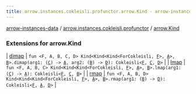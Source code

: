 ```yaml
---
title: arrow.instances.cokleisli.profunctor.arrow.Kind - arrow-instances-data
---
```


[arrow-instances-data](../../index.html) / [arrow.instances.cokleisli.profunctor](../index.html) / [arrow.Kind](./index.html)

### Extensions for arrow.Kind

| [dimap](dimap.html) | `fun <F, A, B, C, D> Kind<Kind<Kind<ForCokleisli, `[`F`](dimap.html#F)`>, `[`A`](dimap.html#A)`>, `[`B`](dimap.html#B)`>.dimap(arg1: (`[`C`](dimap.html#C)`) -> `[`A`](dimap.html#A)`, arg2: (`[`B`](dimap.html#B)`) -> `[`D`](dimap.html#D)`): Cokleisli<`[`F`](dimap.html#F)`, `[`C`](dimap.html#C)`, `[`D`](dimap.html#D)`>` |
| [lmap](lmap.html) | `fun <F, A, B, C> Kind<Kind<Kind<ForCokleisli, `[`F`](lmap.html#F)`>, `[`A`](lmap.html#A)`>, `[`B`](lmap.html#B)`>.lmap(arg1: (`[`C`](lmap.html#C)`) -> `[`A`](lmap.html#A)`): Cokleisli<`[`F`](lmap.html#F)`, `[`C`](lmap.html#C)`, `[`B`](lmap.html#B)`>` |
| [rmap](rmap.html) | `fun <F, A, B, D> Kind<Kind<Kind<ForCokleisli, `[`F`](rmap.html#F)`>, `[`A`](rmap.html#A)`>, `[`B`](rmap.html#B)`>.rmap(arg1: (`[`B`](rmap.html#B)`) -> `[`D`](rmap.html#D)`): Cokleisli<`[`F`](rmap.html#F)`, `[`A`](rmap.html#A)`, `[`D`](rmap.html#D)`>` |

